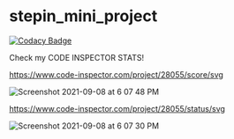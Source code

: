 # stepin_mini_project

[![Codacy Badge](https://api.codacy.com/project/badge/Grade/1d611b9a419841d3b2a349a27c94b631)](https://app.codacy.com/gh/sandeep-master/stepin_mini_project?utm_source=github.com&utm_medium=referral&utm_content=sandeep-master/stepin_mini_project&utm_campaign=Badge_Grade_Settings)

Check my CODE INSPECTOR STATS!

https://www.code-inspector.com/project/28055/score/svg





![Screenshot 2021-09-08 at 6 07 48 PM](https://user-images.githubusercontent.com/61178705/132510577-75b8829e-da83-40f6-86b6-af5311f38f59.png)





https://www.code-inspector.com/project/28055/status/svg






![Screenshot 2021-09-08 at 6 07 30 PM](https://user-images.githubusercontent.com/61178705/132510612-5555f361-6f37-48d5-b1d4-5b58c72fe6e9.png)









